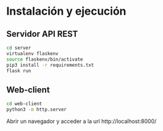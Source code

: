 # Instalación y ejecución

## Servidor API REST

```bash
cd server
virtualenv flaskenv
source flaskenv/bin/activate
pip3 install -r requirements.txt
flask run
```

## Web-client

```bash
cd web-client
python3 -m http.server
```

Abrir un navegador y acceder a la url http://localhost:8000/